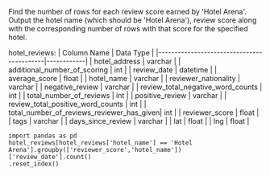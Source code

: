 Find the number of rows for each review score earned by 'Hotel Arena'. Output the hotel name (which should be 'Hotel Arena'), 
review score along with the corresponding number of rows with that score for the specified hotel.

hotel_reviews:
| Column Name                               | Data Type  |
|-------------------------------------------|------------|
| hotel_address                             | varchar    |
| additional_number_of_scoring              | int        |
| review_date                               | datetime   |
| average_score                             | float      |
| hotel_name                                | varchar    |
| reviewer_nationality                      | varchar    |
| negative_review                           | varchar    |
| review_total_negative_word_counts         | int        |
| total_number_of_reviews                   | int        |
| positive_review                           | varchar    |
| review_total_positive_word_counts         | int        |
| total_number_of_reviews_reviewer_has_given| int        |
| reviewer_score                            | float      |
| tags                                      | varchar    |
| days_since_review                         | varchar    |
| lat                                       | float      |
| lng                                       | float      |

```
import pandas as pd
hotel_reviews[hotel_reviews['hotel_name'] == 'Hotel Arena'].groupby(['reviewer_score','hotel_name'])['review_date'].count()
.reset_index()
```
